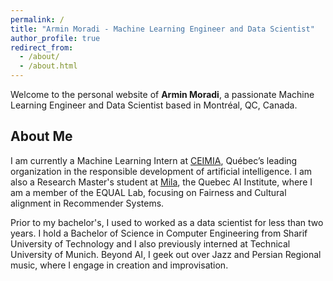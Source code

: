 ```yaml
---
permalink: /
title: "Armin Moradi - Machine Learning Engineer and Data Scientist"
author_profile: true
redirect_from: 
  - /about/
  - /about.html
---
```


Welcome to the personal website of **Armin Moradi**, a passionate Machine Learning Engineer and Data Scientist based in Montréal, QC, Canada. 

## About Me

I am currently a Machine Learning Intern at [CEIMIA](https://www.ceimia.org/), Québec’s leading organization in the responsible development of artificial intelligence. I am also a Research Master's student at [Mila](https://mila.quebec/en/), the Quebec AI Institute, where I am a member of the EQUAL Lab, focusing on Fairness and Cultural alignment in Recommender Systems.

Prior to my bachelor's, I used to worked as a data scientist for less than two years. I hold a Bachelor of Science in Computer Engineering from Sharif University of Technology and I also previously interned at Technical University of Munich. Beyond AI, I geek out over Jazz and Persian Regional music, where I engage in creation and improvisation.
